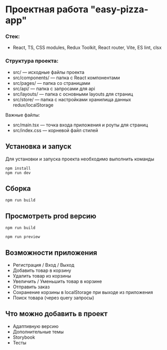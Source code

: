# Проектная работа "easy-pizza-app"

### Стек:

- React, TS, CSS modules, Redux Toolkit, React router, Vite, ES lint, clsx

### Структура проекта:

- src/ — исходные файлы проекта
- src/components/ — папка с React компонентами
- src/pages/ — папка со страницами
- src/api/ — папка с запросами для api
- src/layouts/ — папка с основными layouts для страниц
- src/store/ — папка с настройками хранилища данных redux/localStorage

Важные файлы:

- src/main.tsx — точка входа приложения и роуты для страниц
- src/index.css — корневой файл стилей

## Установка и запуск

Для установки и запуска проекта необходимо выполнить команды

```
npm install
npm run dev
```

## Сборка

```
npm run build
```

## Просмотреть prod версию

```
npm run build
```

```
npm run preview
```

## Возможности приложения

- Регистрация / Вход / Выход
- Добавить товар в корзину
- Удалить товар из корзины
- Увеличить / Уменьшить товар в корзине
- Отправить заказ
- Сохранение корзины в localStorage при выходе из приложения
- Поиск товара (через query запросы)

## Что можно добавить в проект

- Адаптивную версию
- Дополнительные темы
- Storybook
- Тесты
